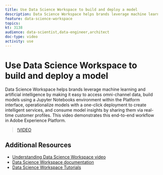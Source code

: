 ```yaml
---
title: Use Data Science Workspace to build and deploy a model
description: Data Science Workspace helps brands leverage machine learning and artificial intelligence by making it easy to access omni-channel data, build models using a Jupyter Notebooks environment within the Platform interface, operationalize models with a one-click deployment to create intelligent services, and consume model insights by sharing them via  real-time customer profiles. This video demonstrates this end-to-end workflow in Adobe Experience Platform.
feature: data-science-workspace
topics:
kt: 3138
audience: data-scientist,data-engineer,architect
doc-type: video
activity: use
---
```


# Use Data Science Workspace to build and deploy a model

Data Science Workspace helps brands leverage machine learning and artificial intelligence by making it easy to access omni-channel data, build models using a Jupyter Notebooks environment within the Platform interface, operationalize models with a one-click deployment to create intelligent services, and consume model insights by sharing them via  real-time customer profiles. This video demonstrates this end-to-end workflow in Adobe Experience Platform.

>[!VIDEO](https://video.tv.adobe.com/v/29795?quality=12)

## Additional Resources

* [Understanding Data Science Workspace video](understanding-data-science-workspace.md)
* [Data Science Workspace documentation](https://www.adobe.io/apis/experienceplatform/home/data-science-workspace.html)
* [Data Science Workspace Tutorials](https://www.adobe.io/apis/experienceplatform/home/tutorials/data-science-workspace/dsw-tutorials.html)